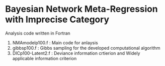 # Bayesian Network Meta-Regression with Imprecise Category

Analysis code written in Fortran
1. NMAmodelp100.f
  : Main code for anlaysis
2. gibbsp100.f
  : Gibbs sampling for the developed computational algorithm
3. DICp100-Latent2.f
  : Deviance information crtierion and Widely applicable information criterion
